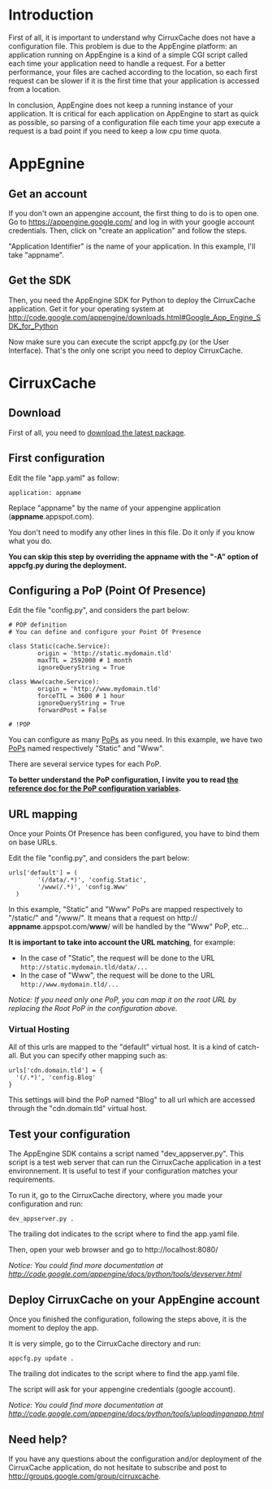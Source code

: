# Introduction #

First of all, it is important to understand why CirruxCache does not have a configuration file. This problem is due to the AppEngine platform: an application running on AppEngine is a kind of a simple CGI script called each time your application need to handle a request. For a better performance, your files are cached according to the location, so each first request can be slower if it is the first time that your application is accessed from a location.

In conclusion, AppEngine does not keep a running instance of your application. It is critical for each application on AppEngine to start as quick as possible, so parsing of a configuration file each time your app execute a request is a bad point if you need to keep a low cpu time quota.


# AppEgnine #

## Get an account ##

If you don't own an appengine account, the first thing to do is to open one. Go to https://appengine.google.com/ and log in with your google account credentials. Then, click on "create an application" and follow the steps.

"Application Identifier" is the name of your application. In this example, I'll take "appname".


## Get the SDK ##

Then, you need the AppEngine SDK for Python to deploy the CirruxCache application. Get it for your operating system at http://code.google.com/appengine/downloads.html#Google_App_Engine_SDK_for_Python

Now make sure you can execute the script appcfg.py (or the User Interface). That's the only one script you need to deploy CirruxCache.


# CirruxCache #

## Download ##

First of all, you need to [download the latest package](http://code.google.com/p/cirruxcache/downloads/list).


## First configuration ##

Edit the file "app.yaml" as follow:

```
application: appname
```

Replace "appname" by the name of your appengine application (**appname**.appspot.com).

You don't need to modify any other lines in this file. Do it only if you know what you do.

**You can skip this step by overriding the appname with the "-A" option of appcfg.py during the deployment.**

## Configuring a PoP (Point Of Presence) ##

Edit the file "config.py", and considers the part below:

```
# POP definition
# You can define and configure your Point Of Presence

class Static(cache.Service):
        origin = 'http://static.mydomain.tld'
        maxTTL = 2592000 # 1 month
        ignoreQueryString = True

class Www(cache.Service):
        origin = 'http://www.mydomain.tld'
        forceTTL = 3600 # 1 hour
        ignoreQueryString = True
        forwardPost = False

# !POP
```

You can configure as many [PoPs](PoP.md) as you need. In this example, we have two [PoPs](PoP.md) named respectively "Static" and "Www".

There are several service types for each PoP.

**To better understand the PoP configuration, I invite you to read [the reference doc for the PoP configuration variables](PoP.md).**


## URL mapping ##

Once your Points Of Presence has been configured, you have to bind them on base URLs.

Edit the file "config.py", and considers the part below:

```
urls['default'] = (
        '(/data/.*)', 'config.Static',
        '/www(/.*)', 'config.Www'
  )
```

In this example, "Static" and "Www" PoPs are mapped respectively to "/static/" and "/www/". It means that a request on http:// **appname**.appspot.com/**www**/ will be handled by the "Www" PoP, etc...

**It is important to take into account the URL matching**, for example:
  * In the case of "Static", the request will be done to the URL `http://static.mydomain.tld/data/...`
  * In the case of "Www", the request will be done to the URL `http://www.mydomain.tld/...`

_Notice: If you need only one PoP, you can map it on the root URL by replacing the Root PoP in the configuration above._

### Virtual Hosting ###

All of this urls are mapped to the "default" virtual host. It is a kind of catch-all. But you can specify other mapping such as:

```
urls['cdn.domain.tld'] = {
  '(/.*)', 'config.Blog'
}
```

This settings will bind the PoP named "Blog" to all url which are accessed through the "cdn.domain.tld" virtual host.


## Test your configuration ##

The AppEngine SDK contains a script named "dev\_appserver.py". This script is a test web server that can run the CirruxCache application in a test environnement. It is useful to test if your configuration matches your requirements.

To run it, go to the CirruxCache directory, where you made your configuration and run:

```
dev_appserver.py .
```

The trailing dot indicates to the script where to find the app.yaml file.

Then, open your web browser and go to http://localhost:8080/

_Notice: You could find more documentation at http://code.google.com/appengine/docs/python/tools/devserver.html_


## Deploy CirruxCache on your AppEngine account ##

Once you finished the configuration, following the steps above, it is the moment to deploy the app.

It is very simple, go to the CirruxCache directory and run:

```
appcfg.py update .
```

The trailing dot indicates to the script where to find the app.yaml file.

The script will ask for your appengine credentials (google account).

_Notice: You could find more documentation at http://code.google.com/appengine/docs/python/tools/uploadinganapp.html_


## Need help? ##

If you have any questions about the configuration and/or deployment of the CirruxCache application, do not hesitate to subscribe and post to http://groups.google.com/group/cirruxcache.